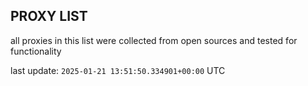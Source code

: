 ## PROXY LIST

all proxies in this list were collected from open sources and tested for functionality

last update: `2025-01-21 13:51:50.334901+00:00` UTC